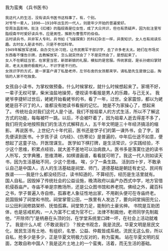 我为蛮夷
《兵书医书》
 
 
    我这代人的生活，没有读兵书医书这档事了。有，个别。
    对爷爷一辈人，1890——1910年出生的一代人，则是年少开始的普遍爱好。
    受周汝昌影响，批注《红楼》的脂砚斋是位女性，成了大众共识，但也有质疑声，因为批注里写脂砚斋平时爱好读兵书，应是男性，推断为曹雪芹的伯伯。
    古时读兵书，并非军人专利，兵书如《飞碟探索》的科幻杂志一样，异类知识，女人也有阅读乐趣。古时女人是读书的，只是不参加科举。
    1949年解放军进城，自办文化补习班，让市民教军干部识字，去了许多老太太。她们在市场买东西看不懂告示牌，去教解放军，怎么就突然会了？不是突然会了，是想起来了。
    女人不在朝廷当官，在家里当官，新郎新娘的礼服，模拟的是官服。传统家庭，是长孙媳妇掌财政，老太太做终极裁判人，不识字是不行的。
    女孩识字的方式，是一家富户请了私塾老师，左邻右舍的女孩都来学。请私塾先生是做公益，掏钱的人家不吃独食。
   女孩自小读书，为掌权做预备。什么时候掌权，就什么时候想起来了。家境不好，一辈子无权可掌，柴米油盐地操劳，便视读书看报是男人的乐趣，与己无关。
    我姥爷李捷轩过世后，姥姥开始看姥爷的书，看了一年，过世。全家震惊，都以为姥姥是目不识丁的人，谁都没有她读书看报的记忆。
    她是不为家操心了，想起来了。
    传统社会对我们这代人是个谜。我们不按祖辈人的方式生活，所以不了解这方式的功能，每每被吓一跳。以后，不会被吓着了，因为祖辈人逝去得差不多了，我们将完全地按照我们的生活方式解释古人，五千年文明是三十年经济搞活的缩影。
    再说医书，上世纪六十年代前，医书还是学子们的第一课外书，会了字，首先便读到医书。十岁孩子读《内经》、《伤寒论》是普遍的，中年后仕途不如意，便想起了这童子功，开医馆谋生。
    医学如下棋打牌，是生活常识，少实践经验，不少这个思维，积累点经验，就大差不差地可以治病救人。医书多是落寞仕途的读书人所写，文字典雅，思维清晰，如棋谱画谱，看看就可明了。我这一代人则如读天书，因为生活基础不同，少这个思维。
    唉，少了一条生路。
    活到四十岁，不敢承认自己是中国人，古人的生活基础是祠堂、师门，道德基础是朝廷有史记、民间有族谱------我是什么都没经历过，读书知道的，不算经历，经历是生活里就有。
    国人自私，因毁掉了传统社会的公益设施，晚清政府以庙产办西式中学，地方官借机侵吞庙产。寺庙不单是宗教场所，还是公众图书馆和养老院。佛经之外，藏百科之书，学子普遍入寺自修。孤寡老人象征性地出家，不用剃头便可在寺庙终老。
    民国毁掉了祠堂和书院。祠堂掌管公田，一族里有人发达了，要向祠堂捐田充公，以公田利润修路架桥、抚恤孤寡。祠堂势力足，能制约土豪劣绅。
    书院是互助团体，也是惩戒机构，一人为富不仁或为官不仁，法律不制裁他，老师同学先制裁他，“开除师门”是柄悬在头顶的剑，在学堂系统里口碑一坏，在社会上活动就难了。
    我是什么人呢（不敢说我们）？按史书观念，我是流民。华夏文明是居民文化，居民生活有土地、有组织，名誉、公益、仲裁皆成系统。流民无这么些，所以自私，抢多少是多少，正是华夏文明极力反对的，称为蛮夷。
    站在华夏文明的反面，怎敢自称中国人？我是这片土地上的一个蛮夷，活着，而无生活的基础。
